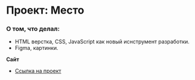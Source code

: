 # Проект: Место

### О том, что делал:

* HTML верстка, CSS, JavaScript как новый иснструмент разработки.
* Figma, картинки.

**Сайт**

* [Ссылка на проект](https://www.figma.com/file/2cn9N9jSkmxD84oJik7xL7/JavaScript.-Sprint-4?node-id=0%3A1)
